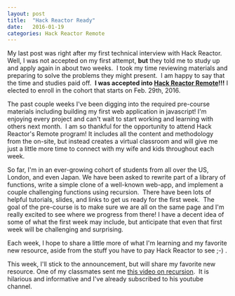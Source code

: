 ```yaml
---
layout: post
title:  "Hack Reactor Ready"
date:   2016-01-19
categories: Hack Reactor Remote
---
```


My last post was right after my first technical interview with Hack Reactor. Well, I was not accepted on my first attempt, <strong>but</strong> they told me to study up and apply again in about two weeks.  I took my time reviewing materials and preparing to solve the problems they might present.  I am happy to say that the time and studies paid off.  <strong>I was accepted into <a href="http://www.hackreactor.com/remote-beta">Hack Reactor Remote</a>!!!</strong> I elected to enroll in the cohort that starts on Feb. 29th, 2016.

The past couple weeks I've been digging into the required pre-course materials including building my first web application in javascript! I'm enjoying every project and can't wait to start working and learning with others next month.  I am so thankful for the opportunity to attend Hack Reactor's Remote program! It includes all the content and methodology from the on-site, but instead creates a virtual classroom and will give me just a little more time to connect with my wife and kids throughout each week.

So far, I'm in an ever-growing cohort of students from all over the US, London, and even Japan. We have been asked to rewrite part of a library of functions, write a simple clone of a well-known web-app, and implement a couple challenging functions using recursion.  There have been lots of helpful tutorials, slides, and links to get us ready for the first week.  The goal of the pre-course is to make sure we are all on the same page and I'm really excited to see where we progress from there! I have a decent idea of some of what the first week may include, but anticipate that even that first week will be challenging and surprising.

Each week, I hope to share a little more of what I'm learning and my favorite new resource, aside from the stuff you have to pay Hack Reactor to see ;-) .

This week, I'll stick to the announcement, but will share my favorite new resource. One of my classmates sent me <a href="https://youtu.be/k7-N8R0-KY4" target="_blank">this video on recursion</a>.  It is hilarious and informative and I've already subscribed to his youtube channel.